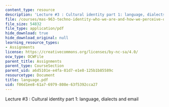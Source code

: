 ```yaml
---
content_type: resource
description: 'Lecture #3 : Cultural identity part 1: language, dialects and email'
file: /courses/mas-963-techno-identity-who-we-are-and-how-we-perceive-ourselves-and-others-spring-2002/f06d1ee861a76979808e63f5392cca27_language.pdf
file_size: 54832
file_type: application/pdf
hide_download: true
hide_download_original: null
learning_resource_types:
- Assignments
license: https://creativecommons.org/licenses/by-nc-sa/4.0/
ocw_type: OCWFile
parent_title: Assignments
parent_type: CourseSection
parent_uid: a6d5101e-e4fa-81d7-e1e8-125b1b85589c
resourcetype: Document
title: language.pdf
uid: f06d1ee8-61a7-6979-808e-63f5392cca27
---
```

Lecture #3 : Cultural identity part 1: language, dialects and email